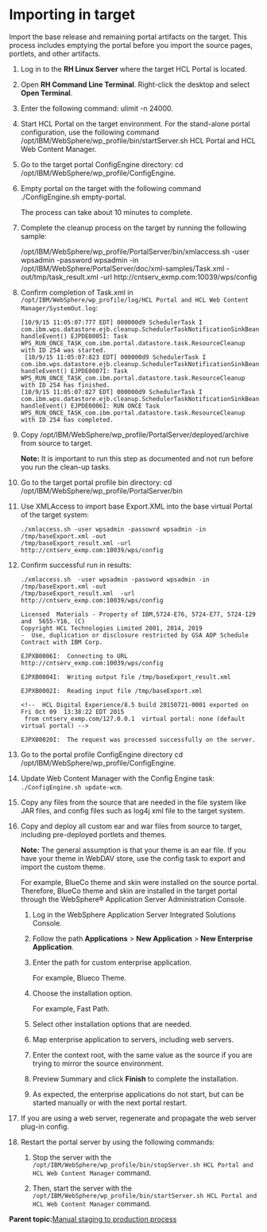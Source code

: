 # Importing in target 

Import the base release and remaining portal artifacts on the target. This process includes emptying the portal before you import the source pages, portlets, and other artifacts.

1.  Log in to the **RH Linux Server** where the target HCL Portal is located.

2.  Open **RH Command Line Terminal**. Right-click the desktop and select **Open Terminal**.

3.  Enter the following command: ulimit -n 24000.

4.  Start HCL Portal on the target environment. For the stand-alone portal configuration, use the following command /opt/IBM/WebSphere/wp\_profile/bin/startServer.sh HCL Portal and HCL Web Content Manager.

5.  Go to the target portal ConfigEngine directory: cd /opt/IBM/WebSphere/wp\_profile/ConfigEngine.

6.  Empty portal on the target with the following command ./ConfigEngine.sh empty-portal.

    The process can take about 10 minutes to complete.

7.  Complete the cleanup process on the target by running the following sample:

    /opt/IBM/WebSphere/wp\_profile/PortalServer/bin/xmlaccess.sh -user wpsadmin -password wpsadmin -in /opt/IBM/WebSphere/PortalServer/doc/xml-samples/Task.xml -out/tmp/task\_result.xml -url http://cntserv\_exmp.com:10039/wps/config

8.  Confirm completion of Task.xml in `/opt/IBM/WebSphere/wp_profile/log/HCL Portal and HCL Web Content Manager/SystemOut.log`:

    ```
    [10/9/15 11:05:07:777 EDT] 000000d9 SchedulerTask I com.ibm.wps.datastore.ejb.cleanup.SchedulerTaskNotificationSinkBean handleEvent() EJPDE0005I: Task WPS_RUN_ONCE_TASK_com.ibm.portal.datastore.task.ResourceCleanup with ID 254 was started.
     [10/9/15 11:05:07:823 EDT] 000000d9 SchedulerTask I com.ibm.wps.datastore.ejb.cleanup.SchedulerTaskNotificationSinkBean handleEvent() EJPDE0007I: Task WPS_RUN_ONCE_TASK_com.ibm.portal.datastore.task.ResourceCleanup with ID 254 has finished. 
    [10/9/15 11:05:07:827 EDT] 000000d9 SchedulerTask I com.ibm.wps.datastore.ejb.cleanup.SchedulerTaskNotificationSinkBean handleEvent() EJPDE0006I: RUN ONCE Task WPS_RUN_ONCE_TASK_com.ibm.portal.datastore.task.ResourceCleanup with ID 254 has completed.
    ```

9.  Copy /opt/IBM/WebSphere/wp\_profile/PortalServer/deployed/archive from source to target.

    **Note:** It is important to run this step as documented and not run before you run the clean-up tasks.

10. Go to the target portal profile bin directory: cd /opt/IBM/WebSphere/wp\_profile/PortalServer/bin

11. Use XMLAccess to import base Export.XML into the base virtual Portal of the target system:

    ```
    ./xmlaccess.sh -user wpsadmin -passowrd wpsadmin -in /tmp/baseExport.xml -out 
    /tmp/baseExport_result.xml -url http://cntserv_exmp.com:10039/wps/config
    ```

12. Confirm successful run in results:

    ```
    ./xmlaccess.sh  -user wpsadmin -password wpsadmin -in /tmp/baseExport.xml -out
    /tmp/baseExport_result.xml  -url http://cntserv_exmp.com:10039/wps/config
    
    Licensed  Materials - Property of IBM,5724-E76, 5724-E77, 5724-I29 and  5655-Y16, (C) 
    Copyright HCL Technologies Limited 2001, 2014, 2019
    -  Use, duplication or disclosure restricted by GSA ADP Schedule  Contract with IBM Corp.
    
    EJPXB0006I:  Connecting to URL http://cntserv_exmp.com:10039/wps/config
    
    EJPXB0004I:  Writing output file /tmp/baseExport_result.xml
    
    EJPXB0002I:  Reading input file /tmp/baseExport.xml
    
    <!--  HCL Digital Experience/8.5 build 20150721-0001 exported on Fri Oct 09  13:38:22 EDT 2015
     from cntserv_exmp.com/127.0.0.1  virtual portal: none (default virtual portal) -->
    
    EJPXB0020I:  The request was processed successfully on the server.
    ```

13. Go to the portal profile ConfigEngine directory cd /opt/IBM/WebSphere/wp\_profile/ConfigEngine.

14. Update Web Content Manager with the Config Engine task: `./ConfigEngine.sh update-wcm`.

15. Copy any files from the source that are needed in the file system like JAR files, and config files such as log4j xml file to the target system.

16. Copy and deploy all custom ear and war files from source to target, including pre-deployed portlets and themes.

    **Note:** The general assumption is that your theme is an ear file. If you have your theme in WebDAV store, use the config task to export and import the custom theme.

    For example, BlueCo theme and skin were installed on the source portal. Therefore, BlueCo theme and skin are installed in the target portal through the WebSphere® Application Server Administration Console.

    1.  Log in the WebSphere Application Server Integrated Solutions Console.

    2.  Follow the path **Applications** \> **New Application** \> **New Enterprise Application**.

    3.  Enter the path for custom enterprise application.

        For example, Blueco Theme.

    4.  Choose the installation option.

        For example, Fast Path.

    5.  Select other installation options that are needed.

    6.  Map enterprise application to servers, including web servers.

    7.  Enter the context root, with the same value as the source if you are trying to mirror the source environment.

    8.  Preview Summary and click **Finish** to complete the installation.

    9.  As expected, the enterprise applications do not start, but can be started manually or with the next portal restart.

17. If you are using a web server, regenerate and propagate the web server plug-in config.

18. Restart the portal server by using the following commands:

    1.  Stop the server with the `/opt/IBM/WebSphere/wp_profile/bin/stopServer.sh HCL Portal and HCL Web Content Manager` command.

    2.  Then, start the server with the `/opt/IBM/WebSphere/wp_profile/bin/startServer.sh HCL Portal and HCL Web Content Manager` command.


**Parent topic:**[Manual staging to production process ](../deploy/mans2p_intro.md)


